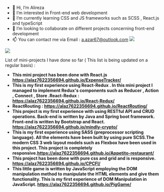 - 👋 Hi, I’m Alireza
- 👀 I’m interested in Front-end web development 
- 🌱 I’m currently learning CSS and JS frameworks such as SCSS , React.js and typeScript
- 💞️ I’m looking to collaborate on different projects concerning front-end development
- 📫 You can contact me via Email : a.azar67@outlook.com <a href="https://www.linkedin.com/in/alireza-a-8836a0195/"><img src="https://img.shields.io/badge/-Linkedin-blue"/></a> 

<img src="https://github-readme-stats.vercel.app/api?username=alaz7622356694&show_icons=true&theme=radical"/>

List of mini-projects I have done so far ( This list is being updated on a regular basis) :

- <strong>This mini project has been done with React.js https://alaz7622356694.github.io/ExpenseTracker/ <br>
- <strong> This is my first experience using React-Redux . In this mini project I managed to implement Redux's components such as Reducer , Action , Connect , Store .React-Redux : https://alaz7622356694.github.io/React-Redux/ <br>
- <strong> ReactRouting : https://alaz7622356694.github.io/ReactRouting/ <br>
- <strong> This project is my first experience with using RESTful API and CRUD operations. Back-end is written by Java and Spring boot framework. Front-end is written by Bootstrap and React. https://alaz7622356694.github.io/mindly-crypto/ <br>
- <strong> This is my first experience using SASS (preprocessor scripting language). All the elements have been built by using pure SCSS.The modern CSS 3 web layout models such as Flexbox have been used in this project. This project is completely responsive.https://alaz7622356694.github.io/Appetito-restaurant/ <br>
- <strong> This project has been done with pure css and grid and is responsive. https://alaz7622356694.github.io/CPCFI/ <br>
- <strong> This little game is written by JavaScript employing the DOM manipulation method to manipulate the HTML elements and give them functionality. This is my first experience of DOM Manipulation in JavaScript. https://alaz7622356694.github.io/PigGame/ <br>






